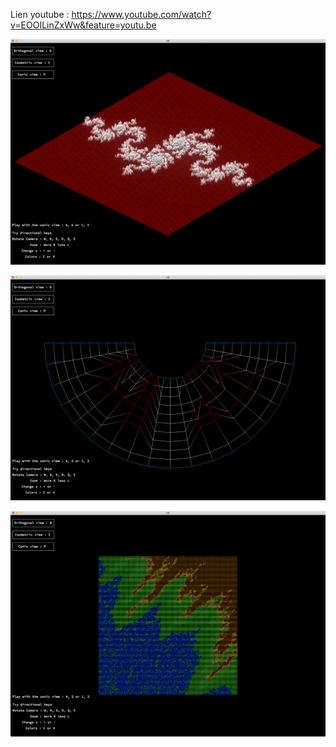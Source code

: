 Lien youtube : https://www.youtube.com/watch?v=EOOILinZxWw&feature=youtu.be

![](images/isometric.png)

![](images/conic.png)

![](images/orthogonal.png)
